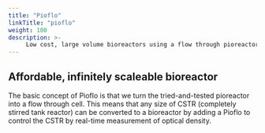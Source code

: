 ```yaml
---
title: "Pioflo"
linkTitle: "pioflo"
weight: 100
description: >-
     Low cost, large volume bioreactors using a flow through pioreactor (pioflo) to 
---
```


## Affordable, infinitely scaleable bioreactor

The basic concept of Pioflo is that we turn the tried-and-tested pioreactor into a flow through cell.  This means that any size of CSTR (completely stirred tank reactor) can be converted to a bioreactor by adding a Pioflo to control the CSTR by real-time measurement of optical density.
